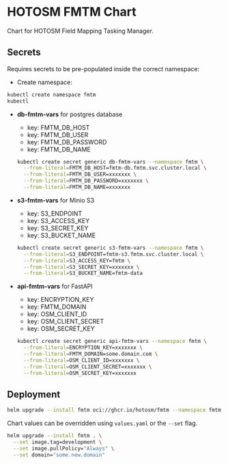# HOTOSM FMTM Chart

Chart for HOTOSM Field Mapping Tasking Manager.

## Secrets

Requires secrets to be pre-populated inside the correct namespace:

- Create namespace:

```bash
kubectl create namespace fmtm
kubectl 
```

- **db-fmtm-vars** for postgres database

  - key: FMTM_DB_HOST
  - key: FMTM_DB_USER
  - key: FMTM_DB_PASSWORD
  - key: FMTM_DB_NAME

  ```bash
  kubectl create secret generic db-fmtm-vars --namespace fmtm \
    --from-literal=FMTM_DB_HOST=fmtm-db.fmtm.svc.cluster.local \
    --from-literal=FMTM_DB_USER=xxxxxxx \
    --from-literal=FMTM_DB_PASSWORD=xxxxxxx \
    --from-literal=FMTM_DB_NAME=xxxxxxx
  ```

- **s3-fmtm-vars** for Minio S3

  - key: S3_ENDPOINT
  - key: S3_ACCESS_KEY
  - key: S3_SECRET_KEY
  - key: S3_BUCKET_NAME

  ```bash
  kubectl create secret generic s3-fmtm-vars --namespace fmtm \
    --from-literal=S3_ENDPOINT=fmtm-s3.fmtm.svc.cluster.local \
    --from-literal=S3_ACCESS_KEY=fmtm \
    --from-literal=S3_SECRET_KEY=xxxxxxx \
    --from-literal=S3_BUCKET_NAME=fmtm-data
  ```

- **api-fmtm-vars** for FastAPI

  - key: ENCRYPTION_KEY
  - key: FMTM_DOMAIN
  - key: OSM_CLIENT_ID
  - key: OSM_CLIENT_SECRET
  - key: OSM_SECRET_KEY

  ```bash
  kubectl create secret generic api-fmtm-vars --namespace fmtm \
    --from-literal=ENCRYPTION_KEY=xxxxxxx \
    --from-literal=FMTM_DOMAIN=some.domain.com \
    --from-literal=OSM_CLIENT_ID=xxxxxxx \
    --from-literal=OSM_CLIENT_SECRET=xxxxxxx \
    --from-literal=OSM_SECRET_KEY=xxxxxxx
  ```

## Deployment

```bash
helm upgrade --install fmtm oci://ghcr.io/hotosm/fmtm --namespace fmtm
```

Chart values can be overridden using `values.yaml` or the `--set` flag.

```bash
helm upgrade --install fmtm . \
  --set image.tag=development \
  --set image.pullPolicy="Always" \
  --set domain="some.new.domain"
```
